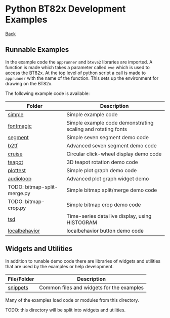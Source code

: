 # Python BT82x Development Examples

[Back](../README.md)

## Runnable Examples

In the example code the `apprunner` and `bteve2` libraries are imported. A function is made which takes a parameter called `eve` which is used to access the BT82x. At the top level of python script a call is made to `apprunner` with the name of the function. This sets up the environment for drawing on the BT82x.

The following example code is available:

| Folder | Description |
| --- | --- |
| [simple](simple/README.md) | Simple example code |
| [fontmagic](fontmagic/README.md) | Simple example code demonstrating scaling and rotating fonts |
| [segment](segment/README.md) | Simple seven segment demo code |
| [b2tf](b2tf/README.md) | Advanced seven segment demo code |
| [cruise](cruise/README.md) | Circular click-wheel display demo code |
| [teapot](teapot/README.md) | 3D teapot rotation demo code |
| [plottest](plottest/README.md) | Simple plot graph demo code |
| [audioloop](audioloop/README.md) | Advanced plot graph widget demo |
| TODO: bitmap-split-merge.py | Simple bitmap split/merge demo code |
| TODO: bitmap-crop.py | Simple bitmap crop demo code |
| [tsd](tsd/README.md) | Time-series data live display, using HISTOGRAM |
| [localbehavior](localbehavior/README.md) | localbehavior button demo code |

## Widgets and Utilities

In addition to runable demo code there are libraries of widgets and utilities that are used by the examples or help development.

| File/Folder | Description |
| --- | --- |
| [snippets](snippets/README.md) | Common files and widgets for the examples |

Many of the examples load code or modules from this directory. 

TODO: this directory will be split into widgets and utilities.

